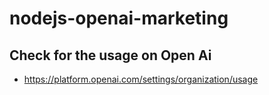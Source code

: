 # nodejs-openai-marketing


## Check for the usage on Open Ai
- https://platform.openai.com/settings/organization/usage
